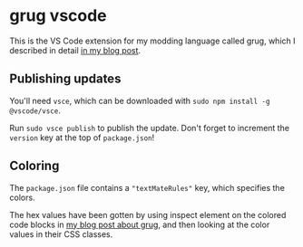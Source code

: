 # grug vscode

This is the VS Code extension for my modding language called grug, which I described in detail [in my blog post](https://mynameistrez.github.io/2024/02/29/creating-the-perfect-modding-language.html).

## Publishing updates

You'll need `vsce`, which can be downloaded with `sudo npm install -g @vscode/vsce`.

Run `sudo vsce publish` to publish the update. Don't forget to increment the `version` key at the top of `package.json`!

## Coloring

The `package.json` file contains a `"textMateRules"` key, which specifies the colors.

The hex values have been gotten by using inspect element on the colored code blocks in [my blog post about grug](`https://mynameistrez.github.io/2024/02/29/creating-the-perfect-modding-language.html`), and then looking at the color values in their CSS classes.
